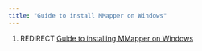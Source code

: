 ```yaml
---
title: "Guide to install MMapper on Windows"
---
```


1.  REDIRECT [Guide to installing MMapper on
    Windows](Guide_to_installing_MMapper_on_Windows "wikilink")